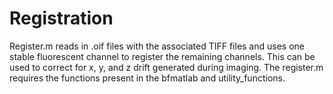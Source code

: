 # Registration
Register.m reads in .oif files with the associated TIFF files and uses one stable fluorescent channel to register the remaining channels. This can be used to correct for x, y, and z drift generated during imaging. The register.m requires the functions present in the bfmatlab and utility_functions.
